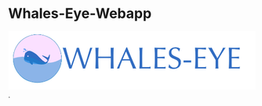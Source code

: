 # Whales-Eye-Webapp
![Image of Whales-Eye](https://github.com/VishwajeetJK/Whales-Eye-Webapp/blob/master/WHALES-EYE_LOGO.png)
.
